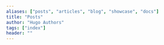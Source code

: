 ```yaml
---
aliases: ["posts", "articles", "blog", "showcase", "docs"]
title: "Posts"
author: "Hugo Authors"
tags: ["index"]
header: ""
---
```

